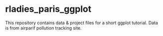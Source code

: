 # rladies_paris_ggplot

This repository contains data & project files for a short ggplot tutorial. 
Data is from airparif pollution tracking site.
